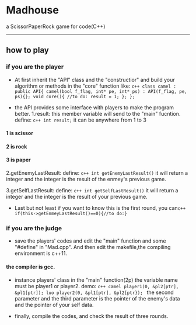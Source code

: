 # Madhouse
a ScissorPaperRock game for code(C++)
***
## how to play
### if you are the player
* At first inherit the "API" class and the "constructior"
and build your algorithm or methods in the "core" function
like:
``c++
class camel : public API{
  camel(bool f_flag, int* pe, int* ps) : API(f_flag, pe, ps){};
  void core(){
    //to do:
    result = 1;
  };
}; ``

* the API provides some interface with players to make the program better.
1.result:
this member variable will send to the "main" fucntion.
define: ``c++ int result;``
it can be anywhere from 1 to 3
#### 1 is scissor
#### 2 is rock
#### 3 is paper

2.getEnemyLastResult:
define: ``c++ int getEnemyLastResult()``
it will return a integer and the integer is the result of the enmey's previous game.

3.getSelfLastResult:
define: ``c++ int getSelfLastResult()``
it will return a integer and the integer is the result of your previous game.

* Last but not least
if you want to know this is the first round,
you can``c++  if(this->getEnmeyLastResult()==0){//to do:} ``

### if you are the judge
* save the players' codes
and edit the "main" function and some "#define" in "Mad.cpp".
And then edit the makefile,the compiling environment is c++11.
#### the compiler is gcc.

* instance players' class in the "main" function(2p)
the variable name must be player1 or player2.
demo:
``c++
  camel player1(0, &pl2[ptr], &pl1[ptr]);
  luo player2(0, &pl1[ptr], &pl2[ptr});
``
the second parameter and the third parameter is the pointer of the enemy's data and the pointer of your self data.

* finally, compile the codes, and check the result of three rounds.
